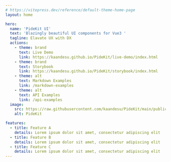 ```yaml
---
# https://vitepress.dev/reference/default-theme-home-page
layout: home

hero:
  name: 'PideKit UI'
  text: 'Blazingly beautiful UI components for Vue3 '
  tagline: Elavate UX with DX
  actions:
    - theme: brand
      text: Live Demo
      link: https://kaandesu.github.io/PideKit/live-demo/index.html
    - theme: brand
      text: Storybook
      link: https://kaandesu.github.io/PideKit/storybook/index.html
    - theme: alt
      text: Markdown Examples
      link: /markdown-examples
    - theme: alt
      text: API Examples
      link: /api-examples
  image:
    src: https://raw.githubusercontent.com/kaandesu/PideKit/main/public/logo.webp
    alt: PideKit

features:
  - title: Feature A
    details: Lorem ipsum dolor sit amet, consectetur adipiscing elit
  - title: Feature B
    details: Lorem ipsum dolor sit amet, consectetur adipiscing elit
  - title: Feature C
    details: Lorem ipsum dolor sit amet, consectetur adipiscing elit
---
```

